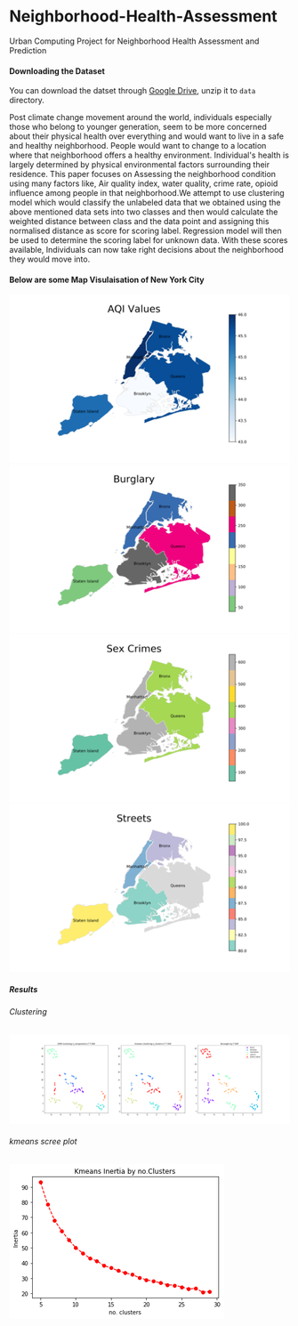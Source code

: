 # Neighborhood-Health-Assessment
Urban Computing Project for Neighborhood Health Assessment and Prediction

#### Downloading the Dataset
You can download the datset through [Google Drive](https://drive.google.com/file/d/14awwCVN7FrD550RKlWoRzuXAoyV5SvCw/view?usp=sharing), unzip it to ```data``` directory.


Post climate change movement around the world, individuals especially those who belong to younger generation, seem to be more concerned about their physical health over everything and would want to live in a safe and healthy neighborhood. People would want to change to a location where that neighborhood offers a healthy environment. Individual's health is largely determined by physical environmental factors surrounding their residence. This paper focuses on Assessing the neighborhood condition using many factors like, Air quality index, water quality, crime rate, opioid influence among people in that neighborhood.We attempt to use clustering model which would classify the unlabeled data that we obtained using the above mentioned data sets into two classes and then would calculate the weighted distance between class and the data point and assigning this normalised distance as score for scoring label. Regression model will then be used to determine the scoring label for unknown data. With these scores available, Individuals can now take right decisions about the neighborhood they would move into.

#### Below are some Map Visulaisation of New York City
![Air Quality of New York](https://github.com/codtiger/Neighborhood-Health-Assessment/blob/master/img/AQiValues.png)
![Burglary](https://github.com/codtiger/Neighborhood-Health-Assessment/blob/master/img/burgalry.png)
![Sex Crimes](https://github.com/codtiger/Neighborhood-Health-Assessment/blob/master/img/sexCrimes.png)
![Street Avaialability](https://github.com/codtiger/Neighborhood-Health-Assessment/blob/master/img/Streets.png)

##### Results 
###### Clustering
![Clusters](https://github.com/codtiger/Neighborhood-Health-Assessment/blob/master/img/clustering.png)

###### kmeans scree plot
![kmeans](https://github.com/codtiger/Neighborhood-Health-Assessment/blob/master/img/kmeans.png)
